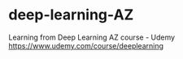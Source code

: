 # deep-learning-AZ
Learning from Deep Learning AZ course - Udemy
https://www.udemy.com/course/deeplearning

